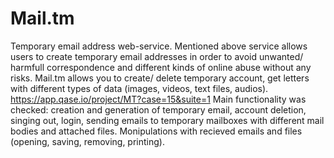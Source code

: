 # Mail.tm
Temporary email address web-service.
Mentioned above service allows users to create temporary email addresses in order to avoid unwanted/ harmfull correspondence and different kinds of online abuse without any risks.
Mail.tm allows you to create/ delete temporary account, get letters with different types of data (images, videos, text files, audios).
https://app.qase.io/project/MT?case=15&suite=1 
Main functionality was checked: creation and generation of temporary email, account deletion, singing out, login, sending emails to temporary mailboxes with different mail bodies and attached files. Monipulations with recieved emails and files (opening, saving, removing, printing).  
